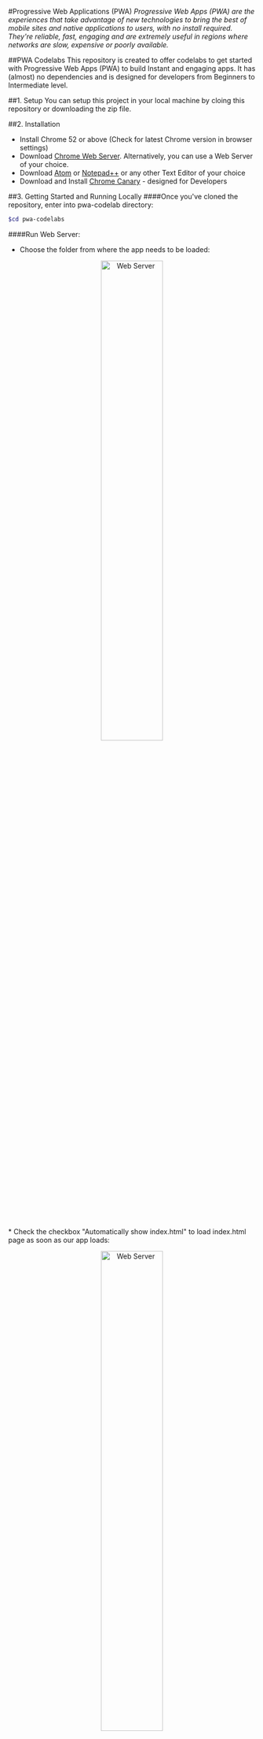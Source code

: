 #Progressive Web Applications (PWA)
*Progressive Web Apps (PWA) are the experiences that take advantage of new technologies to bring the best of mobile sites and native applications to users, with no install required. They're reliable, fast, engaging and are extremely useful in regions where networks are slow, expensive or poorly available.*


##PWA Codelabs
This repository is created to offer codelabs to get started with Progressive Web Apps (PWA) to build Instant and engaging apps. It has (almost) no dependencies and is designed for developers from Beginners to Intermediate level.


##1. Setup
You can setup this project in your local machine by cloing this repository or downloading the zip file.


##2. Installation
* Install Chrome 52 or above (Check for latest Chrome version in browser settings)
* Download [Chrome Web Server](https://chrome.google.com/webstore/detail/web-server-for-chrome/ofhbbkphhbklhfoeikjpcbhemlocgigb). Alternatively, you can use a Web Server of your choice.
* Download [Atom](https://atom.io/) or [Notepad++](https://notepad-plus-plus.org/) or any other Text Editor of your choice
* Download and Install [Chrome Canary](https://www.google.com/chrome/browser/canary.html) - designed for Developers


##3. Getting Started and Running Locally
####Once you've cloned the repository, enter into pwa-codelab directory:
```sh
$cd pwa-codelabs
```

####Run Web Server:
* Choose the folder from where the app needs to be loaded:
<p align="center"><img src="https://lh3.googleusercontent.com/Yeb1EZpqfyp7U8eWuwDkjvHH1c-J-Tj7nhigzX1_uJGQI6Qa_koXX88jcgnfNc-MIh2opaS8miijXnw0Lb9oticXX_qOqMTBI26m0eDUJj1e__XUQLP2goEQo1TE3WifQXC9BAq6ra99949CT1WPsGuVT1OnnJIbiBTRtwHDrsXRlI1dvmHpri_klWX6GZ4ziSAfzAnuv4Lrg2SBFfmbx_lpYWXaWaJzB0gwoL7PYo256TXr4K-hfC_NUewkoJmNGTEK-1QJFhAxkq_DMPlAtu65nIJl-6_6z0SkiN9w0FIGRDvYQRSgoyHQWeSTXi5zZWRaDHYVHnNWZPey5nT6fuJ7YoLUmQzdCwi0DaS4M--bqtEzoE9Lt9Z3KXv5aXhCBN6Y1th1Oy-kqWmpFLvos37gF3o2Zns6uuQH5Bj2bpfPr_UUTkPBWlx98mDUUqt405KgTsrHDBrDoqhUUkolw2utGdqxvlPKpBcNl1wfb9JezSKSw9MrjKdowdO1OUzlrv_0a_ZiID2epszZtlpjjJ4Z8E4KzlzacID4DFMEVp6ShcJLyYN406VP_JJKJD1iWo4lTh4vO--FZpzqqW82Cpl9AWTo7Rx4MA624jQ0JWE1Bxddzw=w810-h1388-no" alt="Web Server" align="center" height="50%" width="50%"></p>
* Check the checkbox "Automatically show index.html" to load index.html page as soon as our app loads:
<p align="center"><img src="https://lh3.googleusercontent.com/sW57aiLfxog7SUlTEyr1CwOVmMAUxzXxRfr_kAqNK65lfSZbuT5ygZRTD-7Z18l2ZL-cSdZ3PStGtzAgGcjus0SZoHFzDk3CGUTKYzavZS_KrvYCCwXhLnG2Wh3MjkmKdfEcN0SC49cB5sm2GBr2mT4-enIzJzmIFzGWTf2aGT6_s7V482i_nl5Uf-F8evIVzL77lNAI7LcT7tkzNn2Md4ZI_T6MAwQeDl9Su1v9amZAer6LjJhqJX7qcsX87Nc7FKfLOEhXYNcN47AGQcfoeKVLjGTvjkpjkIqPJfMB4PLMkMLZidAjXrwG2qWJ45KylQ6VnceXx_-NGOx1ANXAt5OjURZh7ZJVhuFPtRfuwAKvM6VEM52X-H8ZwLxwQjcSz6qBHxyxqKyOoRUreslyyeBjYwVArFi8lzFgeQxPARJe_U4wIH2d2UX6X0RLcWK66no1i7KDz1xKM4H75tKYdfuvrJPjOXd-Sj__xfqqWzCFswoQEy39whRDg9qKTqxhuBNriurGrrUPegm6Sm8aamEFN8AkkHnwUonDIxr1XrAHppLKGTfS2mZSb6M4vvnP6BmcOOgxp3cbSztqIcKCeuCCJXkQYGihbPTyr9lyAQP6Crq3WQ=w812-h1390-no" alt="Web Server" align="center" height="50%" width="50%"></p>
* Our application will be served on one of the ports on Web Server. You can choose any port on Web Server. We're running our app on Port No: 8888:
<p align="center"><img src="https://lh3.googleusercontent.com/FFHpMJZXeOThXl5GLDntp-TkngUkJSAxgTequQ45-S5BP9A27TZb2Oj7Z8fdvwZV98tIkc1sRg1f3kDrRLXjjYPEWkoJ2GHTYzmOFz8fJySHshxFDt3wLX0K_EbVg4wmwtMLAx--NNr4SIJlV0agGczneRoIwHIQ9TWcgDl6qPFHxXtTTaR-6ul3T-KHWU5aeW17g_SbimVZEzdFWwAu7J5BQD-JDkgmyrgaOgo2EgQ7PJVRQLgbki8DOAQTZnPgFt5lOJYL0Cu3rLAKFlbOJpxXgQqfkbzRc4zWJQJMEbtuqA7X3gWZyh8dOrklfS4ItCaeEqLyfBqoq0F4OU5QeaKNO_Rs7NxdR8Gp6-hH5NyjFS0LPkEXFolh5ah9Es_5aBVslNBYbDKcTKRyiWYTE0ywzHcPYRe_4HxH2dm3glOix2kfQUZZalkjghrzJ7Ekcsqw1mW3UtLczrrYKP1ATJsBG-o7-SWuYa9xXtrALCPFG38e9ZS-xRc5eu3cPuo0QPsH6Sp9Ezh8ECZ8BeRL96SCnaBseDlxfINFKoEMwTXjBpgzbjTQbO8kl_VaiUU99d9GDNM81JBBJjlFVWUOB1sAaMCmdrrggSujXWhrn1QjMzLY4g=w808-h1390-no" alt="Web Server" align="center" height="50%" width="50%"></p>

* To run your app, start the Web Server by clicking on the Toggle button. You'll see your app will run at Web Server URL: [http://127.0.0.1:8888](http://127.0.0.1:8888)
<p align="center"><img src="https://lh3.googleusercontent.com/zhT6D2ttdQvehERNI0-Z83S-wObkM9BdycE8Za-ZhYAMr2EUWD7CtbCZDVQzh74fKeCCdr0VmvgswS9QfpexUxRC1uTFwxuRMD-Nby4_mMNCMs_z1IrbREKY6cq07XkHM84uvp3_gIjnsThCbl0cyc-PaXmtPmKEeaBcCXbO60nwW1s6M1D5-uVOMau-BtrJEyMVJfO241QpkI8uvKt5vgg-xLuOCaou6pHHad2973gJ9FqyFPIaQ6IOnB-eNt9seUmgrlyjAAOs4RENE9qjd2t3lWhNVClFaw_AJqQvUpUhsiUeVK9xwKcwzQigzsrRa8HZyh_lhPm93NvrMO96iDnNDeDoz1cE4nlHgfeoeihyfzm308NKpJFxPrbKAJfVczOxusvG6oqCJfNAMv_GN-T10mkrDe-GQ1893qwDo0swHIr4W6ofxZJWK5wqCmsRzeJ_kiBl7SS6W-G-GgJsHYYEbhTU_7nKQcTM6LGgGQbA8HQBlGo1A9lB3wM3AM-mFaQAzRuCFzZBmhFiUVrmcMZkPrsJwZeKkDxPn7jE0S41XupjvUCpNGCrPavJZS2N36L9auDe8NpU4cwZoOdfB12nDU4cfLJtYdAqFRp-Gj3KusbLHw=w808-h1388-no" alt="Web Server" align="center" height="50%" width="50%"></p>

Alternatively, you can run Web Server locally from the terminal for the current directory by installing [node.js](https://nodejs.org/en/) and running:
```sh
$npm install
$npm start
```
Then visit your application in Chrome browser (http://localhost:8080) if you are running Web Server from the terminal.

That's it! Your app is up and running.


##4. What you'll learn
* Build Instant and engaging app using "app shell"
* How to make your app work offline
* How to intercept network request and respond with resources in the cache


##5. Development
Want to contribute? Great! We'll come up with a new challenge soon. Keep following this space.

Meanwhile, you can contribute to this by:
* Filing issues
* Contributing Code
* Contributing Feature

Please contact the author for more information on contributing to pwa-codelabs.


##6. License
MIT Licensed


##7. Author
Anuj Duggal ([LinkedIn](https://in.linkedin.com/in/anujduggal21) | [Twitter](https://twitter.com/AnujDuggal21) | [Facebook](https://www.facebook.com/AnujDuggal88))
